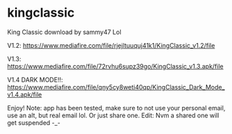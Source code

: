 # kingclassic
King Classic download by sammy47 Lol

V1.2: https://www.mediafire.com/file/rjejltuuquj41k1/KingClassic_v1.2/file

V1.3: https://www.mediafire.com/file/72rvhu6supz39go/KingClassic_v1.3.apk/file

V1.4 DARK MODE!!:
https://www.mediafire.com/file/qny5cy8weti40qp/KingClassic_Dark_Mode_v1.4.apk/file

Enjoy!
Note: app has been tested, make sure to not use your personal email, use an alt, but real email lol. Or just share one. 
Edit: Nvm a shared one will get suspended -_-
